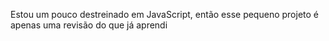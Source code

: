 Estou um pouco destreinado em JavaScript, então esse pequeno projeto é apenas uma revisão do que já aprendi
